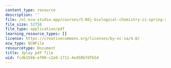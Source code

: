 ```yaml
---
content_type: resource
description: ''
file: /ol-ocw-studio-app/courses/5-08j-biological-chemistry-ii-spring-2016/fcdb1566ef00c2a917114e450b7dfb5d_qDBdd9-T8lg.pdf
file_size: 52756
file_type: application/pdf
learning_resource_types: []
license: https://creativecommons.org/licenses/by-nc-sa/4.0/
ocw_type: OCWFile
resourcetype: Document
title: 3play pdf file
uid: fcdb1566-ef00-c2a9-1711-4e450b7dfb5d
---
```

